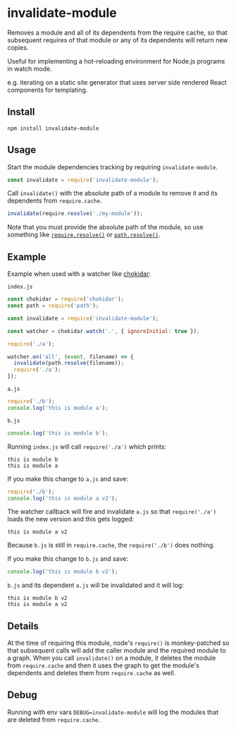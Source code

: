 # invalidate-module

Removes a module and all of its dependents from the require cache, so that
subsequent requires of that module or any of its dependents will return new
copies.

Useful for implementing a hot-reloading environment for Node.js programs in
watch mode.

e.g. iterating on a static site generator that uses server side rendered
React components for templating.

## Install

```
npm install invalidate-module
```

## Usage

Start the module dependencies tracking by requiring `invalidate-module`.

```js
const invalidate = require('invalidate-module');
```

Call `invalidate()` with the absolute path of a module to remove it and its
dependents from `require.cache`.

```js
invalidate(require.resolve('./my-module'));
```

Note that you must provide the absolute path of the module, so use something
like [`require.resolve()`][r] or [`path.resolve()`][p].

## Example

Example when used with a watcher like [chokidar][c]:

`index.js`
```js
const chokidar = require('chokidar');
const path = require('path');

const invalidate = require('invalidate-module');

const watcher = chokidar.watch('.', { ignoreInitial: true });

require('./a');

watcher.on('all', (event, filename) => {
  invalidate(path.resolve(filename));
  require('./a');
});
```

`a.js`
```js
require('./b');
console.log('this is module a');
```

`b.js`
```js
console.log('this is module b');
```

Running `index.js` will call `require('./a')` which prints:
```
this is module b
this is module a
```

If you make this change to `a.js` and save:
```js
require('./b');
console.log('this is module a v2');
```

The watcher callback will fire and invalidate `a.js` so that `require('./a')`
loads the new version and this gets logged:
```
this is module a v2
```

Because `b.js` is still in `require.cache`, the `require('./b')` does nothing.

If you make this change to `b.js` and save:
```js
console.log('this is module b v2');
```

`b.js` and its dependent `a.js` will be invalidated and it will log:
```
this is module b v2
this is module a v2
```

## Details

At the time of requiring this module, node's `require()` is monkey-patched so
that subsequent calls will add the caller module and the required module to a
graph. When you call `invalidate()` on a module, it deletes the module from
`require.cache` and then it uses the graph to get the module's dependents and
deletes them from `require.cache` as well.

## Debug

Running with env vars `DEBUG=invalidate-module` will log the modules that are
deleted from `require.cache`.

[c]: https://github.com/paulmillr/chokidar
[p]: https://nodejs.org/api/path.html#path_path_resolve_paths
[r]: https://nodejs.org/api/globals.html#globals_require_resolve
